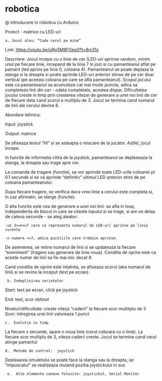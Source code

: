 # robotica
@ Introducere in robotica cu Arduino

Proiect - matrice cu LED-uri

 

	a. Jocul ales: “Cade cerul pe mine” 
 Link: https://youtu.be/uNy5M8FOpx0?t=8m31s
 
 Descriere: Jocul incepe cu o linie de cer (LED-uri aprinse random, minim unul pe fiecare linie, incepand de la linia 7 in jos) si cu
 pamanteanul aflat pe pamant (led aprins pe linia 0, coloana 4). Pamanteanul se poate deplasa la stanga si la dreapta si poate aprinde 
 LED-uri anterior stinse de pe cer doar vertical (pe aceeasi coloana pe care se afla pamanteanul). Scopul jocului este ca pamanteanul sa 
 acumuleze cat mai multe puncte, adica sa completeze linii din cer - odata completate, acestea dispar. Dificultatea jocului creste in 
 timp prin cresterea vitezei de generare a unei noi linii de cer de fiecare data cand scorul e multiplu de 3. Jocul se termina cand numarul de linii ale cerului devine 8.
 
 Abordare tehnica:
 
Input: joystick
	
Output: matrice
	
Se afiseaza textul “HI” si se asteapta o miscare de la jucator. Astfel, jocul incepe.
	
In functie de informatia citita de la joystick, pamanteanul se deplaseaza la stanga, la dreapta sau trage spre cer. 
	
La comanda de tragere (functie), se vor aprinde toate LED-urile coloanei pt 0.1 secunde si se va aprinde “definitiv” ultimul LED 
anterior stins de pe coloana pamanteanului. 
	
Dupa fiecare tragere, se verifica daca vreo linie a cerului este completa si, in caz afirmativ, se sterge (functie). 
	
O alta functie este cea de generare a unei noi linii: se afla in loop, independenta de blocul in care se citeste inputul si se 
trage, si are un delay de cateva secunde - se aleg aleator: 
	
	-un 3<=n<=7 care va reprezenta numarul de LED-uri aprinse pe linia curenta
	
	-n numere <=7, adica pozitiile care trebuie aprinse.
	
De asemenea, se retine numarul de linii si se updateaza la fiecare “eveniment” (tragere sau generare de linie noua). Conditia de 
oprire este ca aceste numar de linii sa fie mai mic decat 8.
	
Cand conditia de oprire este intalnita, se afiseaza scorul (aka numarul de linii) si se revine la inceput (text pe ecran).
	
   	 b. Indeplinirea cerintelor
	 
Start: text pe ecran, click pe joystick

End: text, scor obtinut

Niveluri/dificultate: creste viteza “caderii” la fiecare scor multitplu de 3
Scor: intregirea unei linii valoreaza 1 punct


    c.  Evolutie in timp
La fiecare x secunde, apare o noua linie (cerul coboara cu o linie). La fiecare scor multiplu de 3, viteza caderii creste. Jocul se termina cand cerul atinge pamantul


    d.  Metode de control:  joystick 
Deplasarea omuletului se poate face la stanga sau la dreapta, iar “impuscatul” se realizeaza mutand pozitia joystickului in sus


     e.  Alte elemente conexe folosite: joystickul, Serial Monitor 
